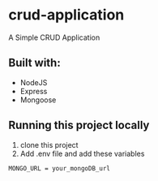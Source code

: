 # crud-application

A Simple CRUD Application

## Built with:

- NodeJS
- Express
- Mongoose

## Running this project locally

1. clone this project
2. Add .env file and add these variables

```
MONGO_URL = your_mongoDB_url
```
